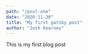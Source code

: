 ```yaml
---
path: "/post-one"
date: "2020-11-30"
title: "My first gatsby post"
author: "Josh Kearney"
---
```


This is my first blog post
